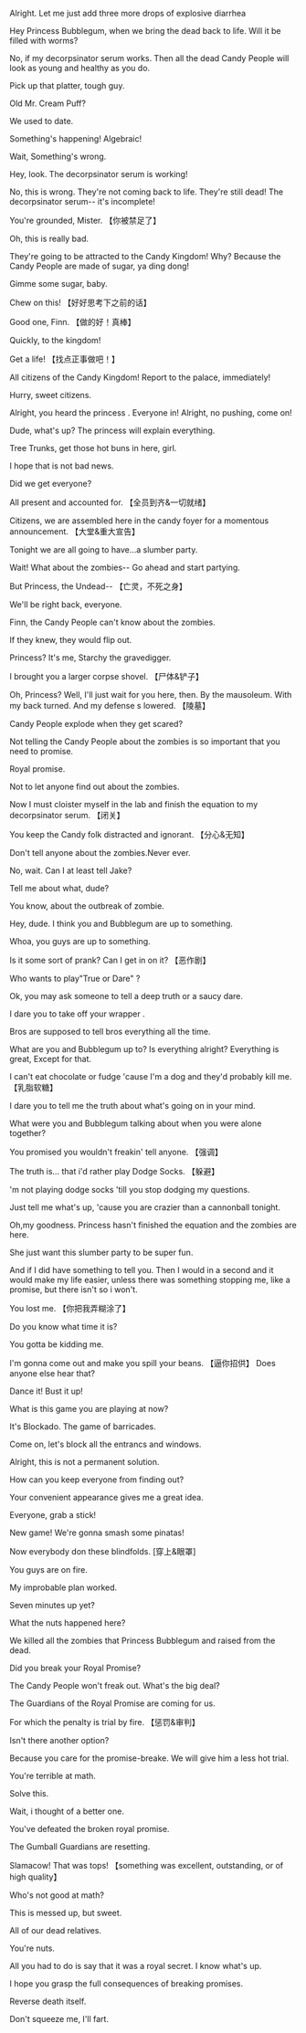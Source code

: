 Alright. Let me just add three more drops of explosive diarrhea

Hey Princess Bubblegum, when we bring the dead back to life. Will it be filled with worms?

No, if my decorpsinator serum works. Then all the dead Candy People will look as young and healthy as you do.

Pick up that platter, tough guy.

Old Mr. Cream Puff?

We used to date.

Something's happening!
Algebraic!

Wait, Something's wrong.

Hey, look. The decorpsinator serum is working!

No, this is wrong. They're not coming back to life. They're still dead! The decorpsinator serum-- it's incomplete!

You're grounded, Mister. 【你被禁足了】

Oh, this is really bad.

They're going to be attracted to the Candy Kingdom!
Why? Because the Candy People are made of sugar, ya ding dong!

Gimme some sugar, baby.

Chew on this! 【好好思考下之前的话】

Good one, Finn. 【做的好！真棒】

Quickly, to the kingdom!

Get a life! 【找点正事做吧！】

All citizens of the Candy Kingdom! Report to the palace, immediately!

Hurry, sweet citizens.

Alright, you heard the princess . Everyone in! Alright, no pushing, come on!

Dude, what's up? The princess will explain everything.

Tree Trunks, get those hot buns in here, girl.

I hope that is not bad news.

Did we get everyone?

All present and accounted for. 【全员到齐&一切就绪】

Citizens, we are assembled here in the candy foyer for a momentous announcement. 【大堂&重大宣告】

Tonight we are all going to have…a slumber party.


Wait! What about the zombies--  Go ahead and start partying.

But Princess, the Undead-- 【亡灵，不死之身】

We'll be right back, everyone.

Finn, the Candy People can't know about the zombies.


If they knew, they would flip out.

Princess? It's me, Starchy the gravedigger.


I brought you a larger corpse shovel. 【尸体&铲子】

Oh, Princess? Well, I'll just wait for you here, then. By the mausoleum. With my back turned. And my defense s lowered. 【陵墓】

Candy People explode when they get scared?

Not telling the Candy People about the zombies is so important that you need to promise.

Royal promise.

Not to let anyone find out about the zombies.

Now I must cloister myself in the lab and finish the equation to my decorpsinator serum. 【闭关】

You keep the Candy folk distracted and ignorant. 【分心&无知】

Don't tell anyone about the zombies.Never ever.

No, wait. Can I at least tell Jake?

Tell me about what, dude?

You know, about the outbreak of zombie.

Hey, dude. I think you and Bubblegum are up to something.

Whoa, you guys are up to something.

Is it some sort of prank? Can I get in on it? 【恶作剧】

Who wants to play"True or Dare" ?

Ok, you may ask someone to tell a deep truth or a saucy dare.

I dare you to take off your wrapper
.

Bros are supposed to tell bros everything all the time.

What are you and Bubblegum up to?  Is everything alright?
 Everything is great, Except for that.

I can't eat chocolate or fudge 'cause I'm a dog and they'd probably kill me. 【乳脂软糖】

I dare you to tell me the truth about what's going on in your mind.

What were you and Bubblegum talking about when you were alone together?

You promised you wouldn't freakin' tell anyone. 【强调】

The truth is… that i'd rather play Dodge Socks. 【躲避】

'm not playing dodge socks 'till you stop dodging my questions.


Just tell me what's up, 'cause you are crazier than a cannonball tonight.

Oh,my goodness.  Princess hasn't finished the equation and the zombies are here.

She just want this slumber party to be super fun.

And if I did have something to tell you. Then I would in a second and it would make my life easier, unless there was something stopping me, like a promise, but there isn't so i won't.

You lost me. 【你把我弄糊涂了】


Do you know what time it is?


You gotta be kidding me.


I'm gonna come out and make you spill your beans. 【逼你招供】
Does anyone else hear that?

Dance it! Bust it up!

What is this game you are playing at now?

It's Blockado.  The game of barricades.

Come on, let's block all the entrancs and windows.

Alright, this is not a permanent solution.

How can you keep everyone from finding out?

Your convenient appearance gives me a great idea.

Everyone, grab a stick!


New game!  We're gonna smash some pinatas!

Now everybody don these blindfolds. [穿上&眼罩]

You guys are on fire.

My improbable plan worked.

Seven minutes up yet?

What the nuts happened here?

We killed all the zombies that Princess Bubblegum and raised from the dead.

Did you break your Royal Promise?

The Candy People won't freak out. What's the big deal?

The Guardians of the Royal Promise are coming for us.

For which the penalty is trial by fire. 【惩罚&审判】

Isn't there another option?

Because you care for the promise-breake.  We will give him a less hot trial.

You're terrible at math.

Solve this.

Wait, i thought of a better one.

You've defeated the broken royal promise.

The Gumball Guardians are resetting.

Slamacow! That was tops! 【something was excellent, outstanding, or of high quality】

Who's not good at math?

This is messed up, but sweet.

All of our dead relatives.

You're nuts.

All you had to do is say that it was a royal secret. I know what's up.

I hope you grasp the full consequences of breaking promises.

Reverse death itself.

Don't squeeze me, I'll fart.